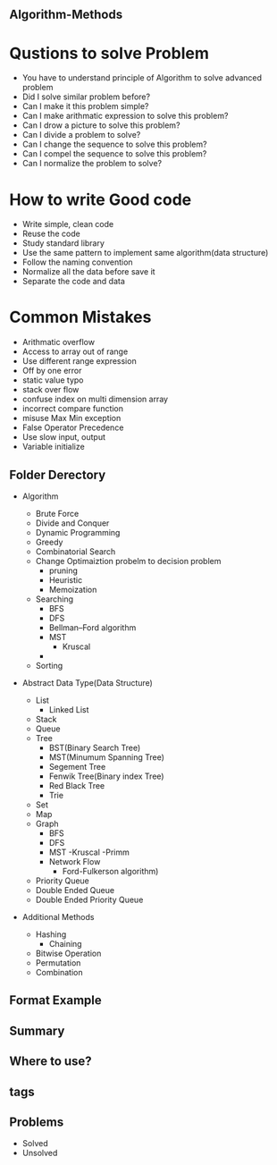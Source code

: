## Algorithm-Methods

# Qustions to solve Problem
- You have to understand principle of Algorithm to solve advanced problem
- Did I solve similar problem before?
- Can I make it this problem simple?
- Can I make arithmatic expression to solve this problem?
- Can I drow a picture to solve this problem?
- Can I divide a problem to solve?
- Can I change the sequence to solve this problem?
- Can I compel the sequence to solve this problem?
- Can I normalize the problem to solve?
# How to write Good code
- Write simple, clean code 
- Reuse the code 
- Study standard library
- Use the same pattern to implement same algorithm(data structure)
- Follow the naming convention
- Normalize all the data before save it
- Separate the code and data
# Common Mistakes
- Arithmatic overflow
- Access to array out of range
- Use different range expression
- Off by one error
- static value typo
- stack over flow
- confuse index on multi dimension array
- incorrect compare function
- misuse Max Min exception
- False Operator Precedence
- Use slow input, output
- Variable initialize

## Folder Derectory
- Algorithm
    - Brute Force
    - Divide and Conquer
    - Dynamic Programming
    - Greedy
    - Combinatorial Search
    - Change Optimaiztion probelm to decision problem
        - pruning
        - Heuristic
        - Memoization
    - Searching
        - BFS
        - DFS
        - Bellman–Ford algorithm
        - MST
            - Kruscal
        - 
    - Sorting
- Abstract Data Type(Data Structure)
    - List
        - Linked List
    - Stack
    - Queue
    - Tree
        - BST(Binary Search Tree)
        - MST(Minumum Spanning Tree)
        - Segement Tree
        - Fenwik Tree(Binary index Tree)
        - Red Black Tree   
        - Trie
    - Set
    - Map
    - Graph
        - BFS
        - DFS
        - MST
            -Kruscal
            -Primm
        - Network Flow
            - Ford-Fulkerson algorithm)
    - Priority Queue
    - Double Ended Queue
    - Double Ended Priority Queue

- Additional Methods
    - Hashing
        - Chaining
    - Bitwise Operation
    - Permutation
    - Combination

## Format Example

## Summary

## Where to use?

## tags

## Problems
- Solved
- Unsolved
